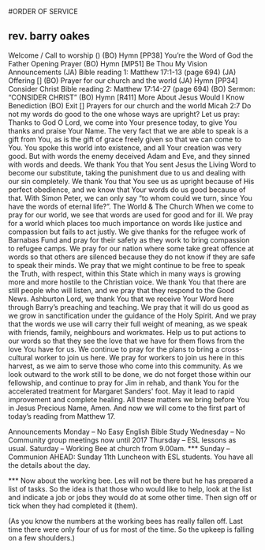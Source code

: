 ﻿#ORDER OF SERVICE

## rev. barry oakes

Welcome / Call to worship () (BO)
Hymn [PP38] You’re the Word of God the Father
Opening Prayer (BO)
Hymn [MP51] Be Thou My Vision
Announcements (JA)
Bible reading 1: Matthew 17:1-13 (page 694) (JA)
Offering [] (BO)
Prayer for our church and the world (JA)
Hymn [PP34] Consider Christ 
Bible reading 2: Matthew 17:14-27 (page 694) (BO)
Sermon: “CONSIDER CHRIST” (BO) 
Hymn [R411] More About Jesus Would I Know
Benediction (BO)
Exit []
Prayers for our church and the world
Micah 2:7 Do not my words do good to the one whose ways are upright?
Let us pray:
Thanks to God
O Lord, we come into Your presence today, to give You thanks and praise Your Name. The very fact that we are able to speak is a gift from You, as is the gift of grace freely given so that we can come to You. You spoke this world into existence, and all Your creation was very good. But with words the enemy deceived Adam and Eve, and they sinned with words and deeds.
We thank You that You sent Jesus the Living Word to become our substitute, taking the punishment due to us and dealing with our sin completely. We thank You that You see us as upright because of His perfect obedience, and we know that Your words do us good because of that. With Simon Peter, we can only say “to whom could we turn, since You have the words of eternal life?”.
The World & The Church
When we come to pray for our world, we see that words are used for good and for ill. We pray for a world which places too much importance on words like justice and compassion but fails to act justly. We give thanks for the refugee work of Barnabas Fund and pray for their safety as they work to bring compassion to refugee camps. We pray for our nation where some take great offence at words so that others are silenced because they do not know if they are safe to speak their minds. We pray that we might continue to be free to speak the Truth, with respect, within this State which in many ways is growing more and more hostile to the Christian voice. We thank You that there are still people who will listen, and we pray that they respond to the Good News.
Ashburton
Lord, we thank You that we receive Your Word here through Barry’s preaching and teaching. We pray that it will do us good as we grow in sanctification under the guidance of the Holy Spirit. And we pray that the words we use will carry their full weight of meaning, as we speak with friends, family, neighbours and workmates. Help us to put actions to our words so that they see the love that we have for them flows from the love You have for us.
We continue to pray for the plans to bring a cross-cultural worker to join us here. We pray for workers to join us here in this harvest, as we aim to serve those who come into this community.
As we look outward to the work still to be done, we do not forget those within our fellowship, and continue to pray for Jim in rehab, and thank You for the accelerated treatment for Margaret Sanders' foot. May it lead to rapid improvement and complete healing.
All these matters we bring before You in Jesus Precious Name, Amen.
And now we will come to the first part of today’s reading from Matthew 17.

Announcements
Monday – No Easy English Bible Study
Wednesday – No Community group meetings now until 2017
Thursday – ESL lessons as usual.
Saturday – Working Bee at church from 9.00am. ***
Sunday – Communion
AHEAD: Sunday 11th Luncheon with ESL students. You have all the details about the day.




*** Now about the working bee.
Les will not be there but he has prepared a list of tasks.
So the idea is that those who would like to help, look at the list and indicate a job or jobs they would do at some other time. Then sign off or tick when they had completed it (them).

(As you know the numbers at the working bees has really fallen off. Last time there were only four of us for most of the time. So the upkeep is falling on a few shoulders.)
